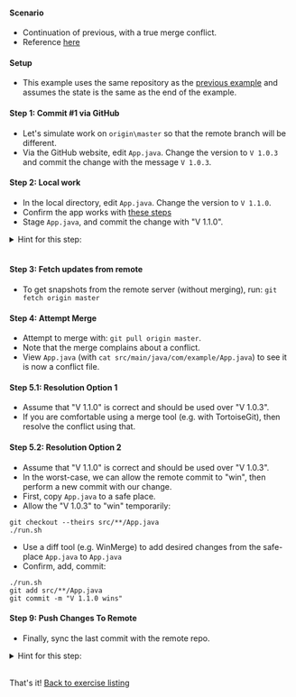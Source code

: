
#### Scenario

* Continuation of previous, with a true merge conflict.
* Reference [here](https://git-scm.com/book/en/v2/Git-Basics-Working-with-Remotes)

#### Setup

* This example uses the same repository as the [previous example](./reference_doc/egg_12_remote.md) and assumes the state is the same as the end of the example.

#### Step 1: Commit #1 via GitHub

* Let's simulate work on `origin\master` so that the remote branch will be different.
* Via the GitHub website, edit `App.java`. Change the version to `V 1.0.3` and commit the change with the message `V 1.0.3`.

#### Step 2: Local work

* In the local directory, edit `App.java`. Change the version to `V 1.1.0`.
* Confirm the app works with [these steps](./reference_doc/ConfirmApp.md)
* Stage `App.java`, and commit the change with "V 1.1.0".

<details><summary>Hint for this step:</summary>
<p><pre>
git add src/**/App.java
git status
git commit "V 1.1.0"
</pre></p></details>
<br/>

#### Step 3: Fetch updates from remote

* To get snapshots from the remote server (without merging), run: `git fetch origin master`

#### Step 4: Attempt Merge

* Attempt to merge with: `git pull origin master`. 
* Note that the merge complains about a conflict.
* View `App.java` (with `cat src/main/java/com/example/App.java`) to see it is now a conflict file.

#### Step 5.1: Resolution Option 1

* Assume that "V 1.1.0" is correct and should be used over "V 1.0.3".
* If you are comfortable using a merge tool (e.g. with TortoiseGit), then resolve the conflict using that.

#### Step 5.2: Resolution Option 2

* Assume that "V 1.1.0" is correct and should be used over "V 1.0.3".
* In the worst-case, we can allow the remote commit to "win", then perform a new commit with our change. 
* First, copy `App.java` to a safe place.
* Allow the "V 1.0.3" to "win" temporarily:
```
git checkout --theirs src/**/App.java
./run.sh
```
* Use a diff tool (e.g. WinMerge) to add desired changes from the safe-place `App.java` to `App.java` 
* Confirm, add, commit:
```
./run.sh
git add src/**/App.java
git commit -m "V 1.1.0 wins"
```

#### Step 9: Push Changes To Remote

* Finally, sync the last commit with the remote repo.

<details><summary>Hint for this step:</summary>
<p><pre>
git push origin master
</pre></p></details>
<br/>

That's it! [Back to exercise listing](./Exercises.md)
